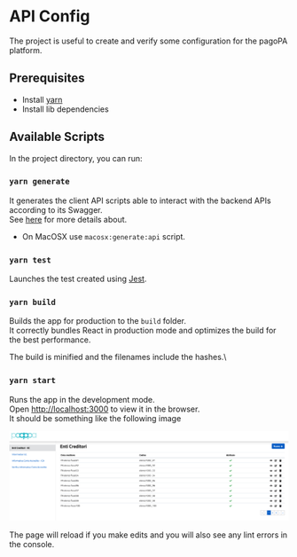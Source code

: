 # API Config

The project is useful to create and verify some configuration for the pagoPA platform.

## Prerequisites

- Install [yarn](https://classic.yarnpkg.com/en/docs/getting-started)
- Install lib dependencies

## Available Scripts

In the project directory, you can run:

### `yarn generate`

It generates the client API scripts able to interact with the backend APIs according to its Swagger.\
See [here](https://github.com/pagopa/pagopa-api-config/blob/main/openapi/swagger.json) for more details about.

- On MacOSX use `macosx:generate:api` script. 

### `yarn test`

Launches the test created using [Jest](https://jestjs.io/).

### `yarn build`

Builds the app for production to the `build` folder.\
It correctly bundles React in production mode and optimizes the build for the best performance.

The build is minified and the filenames include the hashes.\

### `yarn start`

Runs the app in the development mode.\
Open [http://localhost:3000](http://localhost:3000) to view it in the browser.\
It should be something like the following image

![](./doc/screenshot.png)

The page will reload if you make edits and you will also see any lint errors in the console.

